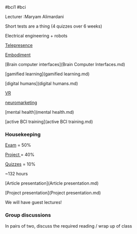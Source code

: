#bci1 #bci 

Lecturer :Maryam Alimardani

Short tests are a thing (4 quizzes over 6 weeks)

Electrical engineering + robots

[Telepresence](Telepresence.md)

[Embodiment](Embodiment.md)

[Brain computer interfaces](Brain Computer Interfaces.md)

[gamified learning](gamified learning.md)

[digital humans](digital humans.md)

[VR](VR.md)

[neuromarketing](neuromarketing.md)

[mental health](mental health.md)

[active BCI training](active BCI training.md)


### Housekeeping
[Exam](Exam.md) = 50%

[Project ](Project.md)= 40%

[Quizzes](Quizzes.md) = 10%


~132 hours

[Article presentation](Article presentation.md)

[Project presentation](Project presentation.md)

We will have guest lectures!

### Group discussions
In pairs of two, discuss the required reading / wrap up of class
